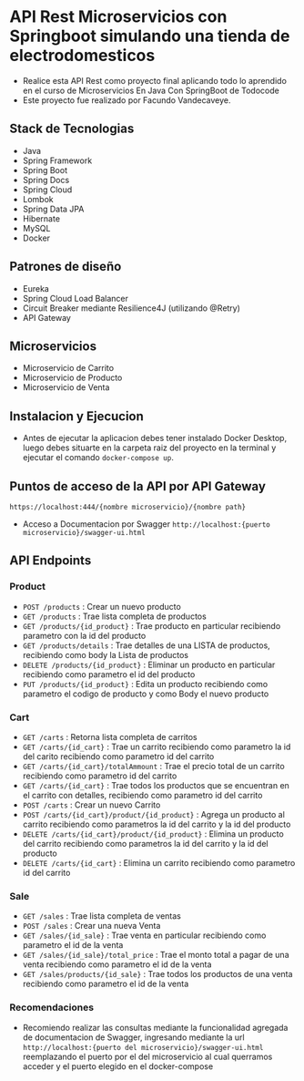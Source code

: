 # API Rest Microservicios con Springboot simulando una tienda de electrodomesticos

* Realice esta API Rest como proyecto final aplicando todo lo aprendido en el curso de Microservicios En Java Con SpringBoot de Todocode
* Este proyecto fue realizado por Facundo Vandecaveye.


## Stack de Tecnologias

* Java
* Spring Framework
* Spring Boot
* Spring Docs
* Spring Cloud
* Lombok
* Spring Data JPA
* Hibernate
* MySQL
* Docker

## Patrones de diseño

* Eureka
* Spring Cloud Load Balancer
* Circuit Breaker mediante Resilience4J (utilizando @Retry)
* API Gateway

## Microservicios

* Microservicio de Carrito
* Microservicio de Producto
* Microservicio de Venta


## Instalacion y Ejecucion

* Antes de ejecutar la aplicacion debes tener instalado Docker Desktop, luego debes situarte en la carpeta raiz del proyecto en la terminal y ejecutar el comando `docker-compose up`. 


## Puntos de acceso de la API por API Gateway

`https://localhost:444/{nombre microservicio}/{nombre path}`

* Acceso a Documentacion por Swagger
`http://localhost:{puerto microservicio}/swagger-ui.html`


## API Endpoints

### Product

* `POST /products` : Crear un nuevo producto
* `GET /products` : Trae lista completa de productos
* `GET /products/{id_product}` : Trae producto en particular recibiendo parametro con la id del producto
* `GET /products/details` : Trae detalles de una LISTA de productos, recibiendo como body la Lista de productos
* `DELETE /products/{id_product}` : Eliminar un producto en particular recibiendo como parametro el id del producto
* `PUT /products/{id_product}` : Edita un producto recibiendo como parametro el codigo de producto y como Body el nuevo producto

### Cart

* `GET /carts` : Retorna lista completa de carritos
* `GET /carts/{id_cart}` : Trae un carrito recibiendo como parametro la id del carito recibiendo como parametro id del carrito
* `GET /carts/{id_cart}/totalAmmount` : Trae el precio total de un carrito recibiendo como parametro id del carrito
* `GET /carts/{id_cart}` : Trae todos los productos que se encuentran en el carrito con detalles, recibiendo como parametro id del carrito
* `POST /carts` : Crear un nuevo Carrito
* `POST /carts/{id_cart}/product/{id_product}` : Agrega un producto al carrito recibiendo como parametros la id del carrito y la id del producto
* `DELETE /carts/{id_cart}/product/{id_product}` : Elimina un producto del carrito recibiendo como parametros la id del carrito y la id del producto
* `DELETE /carts/{id_cart}` : Elimina un carrito recibiendo como parametro id del carrito


### Sale

* `GET /sales` : Trae lista completa de ventas
* `POST /sales` : Crear una nueva Venta
* `GET /sales/{id_sale}` : Trae venta en particular recibiendo como parametro el id de la venta
* `GET /sales/{id_sale}/total_price` : Trae el monto total a pagar de una venta recibiendo como parametro el id de la venta
* `GET /sales/products/{id_sale}` : Trae todos los productos de una venta recibiendo como parametro el id de la venta


### Recomendaciones

* Recomiendo realizar las consultas mediante la funcionalidad agregada de documentacion de Swagger, ingresando mediante la url `http://localhost:{puerto del microservicio}/swagger-ui.html` reemplazando el puerto por el del microservicio al cual querramos acceder y el puerto elegido en el docker-compose
